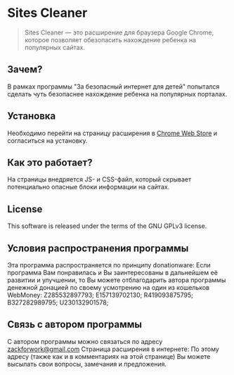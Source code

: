 #  Sites Cleaner

> Sites Cleaner — это расширение для браузера Google Chrome, которое позволяет обезопасить нахождение ребенка на популярных сайтах.

## Зачем?

В рамках программы "За безопасный интернет для детей" попытался сделать чуть безопаснее нахождение ребенка на популярных порталах.

## Установка

Необходимо перейти на страницу расширения в [Chrome Web Store]() и согласиться на установку.

## Как это работает?

На страницы внедряется JS- и CSS-файл, который скрывает потенциально опасные блоки информации на сайтах.

## License

This software is released under the terms of the GNU GPLv3 license.

## Условия распространения программы

Эта программа распространяется по принципу donationware:
Если программа Вам понравилась и Вы заинтересованы в дальнейшем её развитии и улучшении, то Вы можете отблагодарить автора программы денежной донацией по своему усмотрению на один из кошельков WebMoney:
Z285532897793;
E157139702130;
R419093875795;
B327282989795;
U230132901578;

## Связь с автором программы

С автором программы можно связаться по адресу zackforwork@gmail.com
Страница расширения в интернете: 
По этому адресу (также как и в комментариях на этой странице) Вы можете высылать свои вопросы, замечания и предложения.
